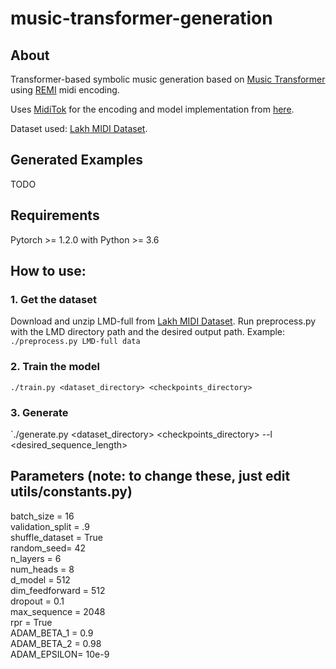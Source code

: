 # music-transformer-generation
## About
Transformer-based symbolic music generation based on [Music Transformer](https://arxiv.org/abs/1809.04281) using [REMI](https://arxiv.org/abs/2002.00212) midi encoding.

Uses [MidiTok](https://github.com/Natooz/MidiTok) for the encoding and model implementation from [here](https://github.com/gwinndr/MusicTransformer-Pytorch).

Dataset used: [Lakh MIDI Dataset](https://colinraffel.com/projects/lmd/). 

## Generated Examples

TODO

## Requirements
Pytorch >= 1.2.0 with Python >= 3.6

## How to use: 
### 1. Get the dataset
Download and unzip LMD-full from [Lakh MIDI Dataset](https://colinraffel.com/projects/lmd/). 
Run preprocess.py with the LMD directory path and the desired output path. 
Example: 
`./preprocess.py LMD-full data`

### 2. Train the model
`./train.py <dataset_directory> <checkpoints_directory>`

### 3. Generate
`./generate.py <dataset_directory> <checkpoints_directory> --l <desired_sequence_length>

## Parameters (note: to change these, just edit utils/constants.py)
batch_size = 16 <br>
validation_split = .9 <br>
shuffle_dataset = True <br>
random_seed= 42 <br>
n_layers = 6 <br>
num_heads = 8 <br>
d_model = 512 <br>
dim_feedforward = 512 <br>
dropout =  0.1 <br>
max_sequence = 2048 <br>
rpr = True <br>
ADAM_BETA_1 = 0.9 <br>
ADAM_BETA_2 = 0.98 <br>
ADAM_EPSILON= 10e-9 <br>




